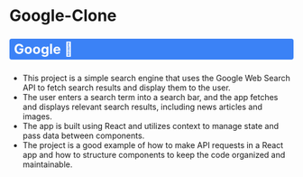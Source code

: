# Google-Clone

<p style="background-color: #3b82f6; font-size: 1.5rem; font-weight: 700; color: #fff; padding-top: 0.25rem; padding-bottom: 0.25rem; padding-left: 0.5rem; padding-right: 0.5rem; border-radius: 0.25rem;">Google 🔎</p>

- This project is a simple search engine that uses the Google Web Search API to fetch search results and display them to the user. 
- The user enters a search term into a search bar, and the app fetches and displays relevant search results, including news articles and images. 
- The app is built using React and utilizes context to manage state and pass data between components. 
- The project is a good example of how to make API requests in a React app and how to structure components to keep the code organized and maintainable.
